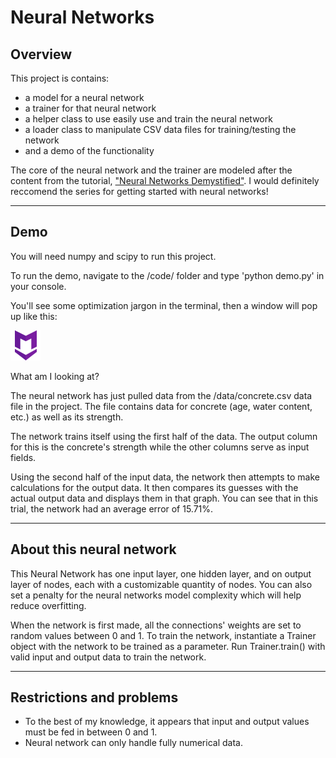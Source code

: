 # Neural Networks

## Overview

This project is contains:
- a model for a neural network
- a trainer for that neural network
- a helper class to use easily use and train the neural network
- a loader class to manipulate CSV data files for training/testing the network
- and a demo of the functionality

The core of the neural network and the trainer are modeled after the content from the tutorial, ["Neural Networks Demystified"](https://www.youtube.com/watch?v=bxe2T-V8XRs). I would definitely reccomend the series for getting started with neural networks!

---

## Demo

You will need numpy and scipy to run this project.

To run the demo, navigate to the /code/ folder and type 'python demo.py' in your console.

You'll see some optimization jargon in the terminal, then a window will pop up like this:

![screenshot][screenshot]

What am I looking at?

The neural network has just pulled data from the /data/concrete.csv data file in the project. The file contains data for concrete (age, water content, etc.) as well as its strength. 

The network trains itself using the first half of the data. The output column for this is the concrete's strength while the other columns serve as input fields.

Using the second half of the input data, the network then attempts to make calculations for the output data. It then compares its guesses with the actual output data and displays them in that graph. You can see that in this trial, the network had an average error of 15.71%.

[screenshot]: https://github.com/adam-p/markdown-here/raw/master/src/common/images/icon48.png "Visualization"


---

## About this neural network

This Neural Network has one input layer, one hidden layer, and on output layer
of nodes, each with a customizable quantity of nodes. You can also set a penalty
for the neural networks model complexity which will help reduce overfitting.

When the network is first made, all the connections' weights are set to random
values between 0 and 1. To train the network, instantiate a Trainer object with
the network to be trained as a parameter. Run Trainer.train() with valid input
and output data to train the network.

---

## Restrictions and problems

* To the best of my knowledge, it appears that input and output values must be
fed in between 0 and 1.
* Neural network can only handle fully numerical data.
